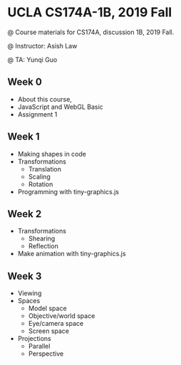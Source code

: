 # UCLA CS174A-1B, 2019 Fall

@ Course materials for CS174A, discussion 1B, 2019 Fall.

@ Instructor: Asish Law

@ TA: Yunqi Guo

## Week 0 
- About this course,
- JavaScript and WebGL Basic
- Assignment 1


## Week 1

- Making shapes in code
- Transformations
  - Translation
  - Scaling
  - Rotation
- Programming with tiny-graphics.js


## Week 2

- Transformations
  - Shearing
  - Reflection
- Make animation with tiny-graphics.js

## Week 3

- Viewing
- Spaces
  - Model space
  - Objective/world space
  - Eye/camera space
  - Screen space
- Projections
  - Parallel
  - Perspective